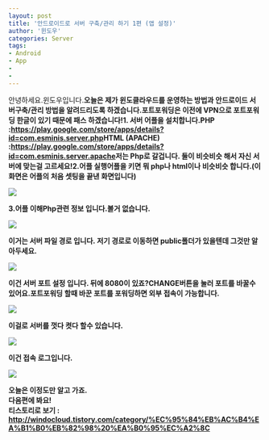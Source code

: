 ```yaml
---
layout: post
title: '안드로이드로 서버 구축/관리 하기 1편 (앱 설정)'
author: '윈도우'
categories: Server
tags:
- Android
- App
-
-
---
```



<script> location.href='https://cafe.naver.com/develoid/809775' ; </script>

<div><div>안녕하세요.윈도우입니다.<b>오늘은 제가 윈도클라우드를 운영하는 방법과 안드로이드 서버구축/관리 방법을 알려드리도록 하겠습니다.<b><b>포트포워딩은 이전에 VPN으로 포트포워딩 한글이 있기 때문에 패스 하겠습니다!<b><b><b><b>1. 서버 어플을 설치합니다.<b><b>PHP :<b><a href="https://play.google.com/store/apps/details?id=com.esminis.server.php">https://play.google.com/store/apps/details?id=com.esminis.server.php</a><b><b>HTML (APACHE) :<b><a href="https://play.google.com/store/apps/details?id=com.esminis.server.apache">https://play.google.com/store/apps/details?id=com.esminis.server.apache</a><b><b>저는 Php로 갈겁니다. 둘이 비슷비슷 해서 자신 서버에 맞는걸 고르세요!<b><b>2.어플 실행<b>어플을 키면 뭐 php나 html이나 비슷비슷 합니다.<b><b>(이화면은 어플의 처음 셋팅을 끝낸 화면입니다)<b><p><img src="https://dthumb-phinf.pstatic.net/?src=%22http%3A%2F%2Fcfile21.uf.tistory.com%2Fimage%2F993E7D375B448558057588%22&amp;type=cafe_wa740"></p><b>3.어플 이해<b><b>Php관련 정보 입니다.<b>볼거 없습니다.<b><p><img src="https://dthumb-phinf.pstatic.net/?src=%22http%3A%2F%2Fcfile21.uf.tistory.com%2Fimage%2F99E5FC345B44855833AE07%22&amp;type=cafe_wa740"></p><b>이거는 서버 파일 경로 입니다.&nbsp;<b>저기 경로로 이동하면 public폴더가 있을텐데 그것만 알아두세요.<b><p><img src="https://dthumb-phinf.pstatic.net/?src=%22http%3A%2F%2Fcfile6.uf.tistory.com%2Fimage%2F999213495B44855923890E%22&amp;type=cafe_wa740"></p><b>이건 서버 포트 설정 입니다. 뒤에 8080이 있죠?<b>CHANGE버튼을 눌러 포트를 바꿀수 있어요.<b>포트포워딩 할때 바꾼 포트를 포워딩하면 외부 접속이 가능합니다.<b><p><img src="https://dthumb-phinf.pstatic.net/?src=%22http%3A%2F%2Fcfile3.uf.tistory.com%2Fimage%2F997049375B4485592FE9B2%22&amp;type=cafe_wa740"></p><b>이걸로 서버를 껏다 켯다 할수 있습니다.<b><p><img src="https://dthumb-phinf.pstatic.net/?src=%22http%3A%2F%2Fcfile2.uf.tistory.com%2Fimage%2F99E3104A5B44855911014D%22&amp;type=cafe_wa740"></p><b>이건 접속 로그입니다.&nbsp;<b><p><img src="https://dthumb-phinf.pstatic.net/?src=%22http%3A%2F%2Fcfile2.uf.tistory.com%2Fimage%2F993176365B448559388007%22&amp;type=cafe_wa740"></p><b><b>오늘은 이정도만 알고 가죠.<b></div><div><b></div><div><b></div><div>다음편에 봐요!</div><div><b></div><div><b></div><div>티스토리로 보기 :</div><div><b></div><div><a href="http://windocloud.tistory.com/category/%EC%95%84%EB%AC%B4%EA%B1%B0%EB%82%98%20%EA%B0%95%EC%A2%8C">http://windocloud.tistory.com/category/%EC%95%84%EB%AC%B4%EA%B1%B0%EB%82%98%20%EA%B0%95%EC%A2%8C</a></div></div>
